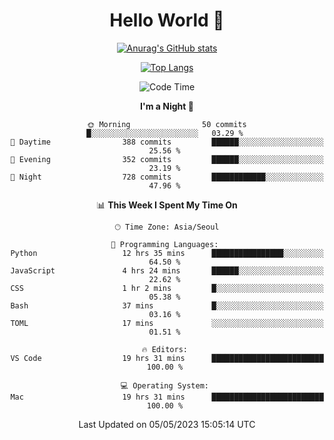 <div align="center">

# Hello World 👋

[![Anurag's GitHub stats](https://github-readme-stats.vercel.app/api?username=taeho0888&show_icons=true&theme=dracula)](https://github.com/anuraghazra/github-readme-stats)

[![Top Langs](https://github-readme-stats.vercel.app/api/top-langs/?username=taeho0888&theme=dracula)](https://github.com/anuraghazra/github-readme-stats)
<!--
**taeho0888/taeho0888** is a ✨ _special_ ✨ repository because its `README.md` (this file) appears on your GitHub profile.

<!--START_SECTION:waka-->
![Code Time](http://img.shields.io/badge/Code%20Time-46%20hrs%2057%20mins-blue)

**I'm a Night 🦉** 

```text
🌞 Morning                50 commits          █░░░░░░░░░░░░░░░░░░░░░░░░   03.29 % 
🌆 Daytime                388 commits         ██████░░░░░░░░░░░░░░░░░░░   25.56 % 
🌃 Evening                352 commits         ██████░░░░░░░░░░░░░░░░░░░   23.19 % 
🌙 Night                  728 commits         ████████████░░░░░░░░░░░░░   47.96 % 
```


📊 **This Week I Spent My Time On** 

```text
🕑︎ Time Zone: Asia/Seoul

💬 Programming Languages: 
Python                   12 hrs 35 mins      ████████████████░░░░░░░░░   64.50 % 
JavaScript               4 hrs 24 mins       ██████░░░░░░░░░░░░░░░░░░░   22.62 % 
CSS                      1 hr 2 mins         █░░░░░░░░░░░░░░░░░░░░░░░░   05.38 % 
Bash                     37 mins             █░░░░░░░░░░░░░░░░░░░░░░░░   03.16 % 
TOML                     17 mins             ░░░░░░░░░░░░░░░░░░░░░░░░░   01.51 % 

🔥 Editors: 
VS Code                  19 hrs 31 mins      █████████████████████████   100.00 % 

💻 Operating System: 
Mac                      19 hrs 31 mins      █████████████████████████   100.00 % 
```


 Last Updated on 05/05/2023 15:05:14 UTC
<!--END_SECTION:waka-->
</div>
